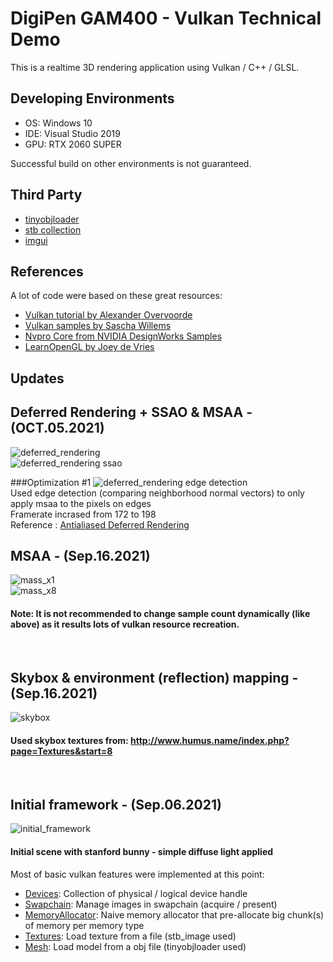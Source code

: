 # DigiPen GAM400 - Vulkan Technical Demo
This is a realtime 3D rendering application using Vulkan / C++ / GLSL.

## Developing Environments
* OS: Windows 10
* IDE: Visual Studio 2019
* GPU: RTX 2060 SUPER

Successful build on other environments is not guaranteed.

## Third Party
* [tinyobjloader](https://github.com/tinyobjloader/tinyobjloader)
* [stb collection](https://github.com/nothings/stb)
* [imgui](https://github.com/ocornut/imgui)

## References
A lot of code were based on these great resources:
* [Vulkan tutorial by Alexander Overvoorde](https://vulkan-tutorial.com/Introduction)
* [Vulkan samples by Sascha Willems](https://github.com/SaschaWillems/Vulkan)
* [Nvpro Core from NVIDIA DesignWorks Samples](https://github.com/nvpro-samples/nvpro_core)
* [LearnOpenGL by Joey de Vries](https://learnopengl.com)

## Updates
## Deferred Rendering + SSAO & MSAA - (OCT.05.2021)
![deferred_rendering](https://github.com/jooho556/TeamPositive/blob/master/vulkan/screenshots/deferred_rendering.png)<br>
![deferred_rendering ssao](https://github.com/jooho556/TeamPositive/blob/master/vulkan/screenshots/deferred_rendering.png)<br>

###Optimization #1
![deferred_rendering edge detection](https://github.com/jooho556/TeamPositive/blob/master/vulkan/screenshots/deferred_rendering.png)<br>
Used edge detection (comparing neighborhood normal vectors) to only apply msaa to the pixels on edges<br>
Framerate incrased from 172 to 198<br>
Reference : [Antialiased Deferred Rendering](https://docs.nvidia.com/gameworks/content/gameworkslibrary/graphicssamples/d3d_samples/antialiaseddeferredrendering.htm)
<br>

## MSAA - (Sep.16.2021)
![mass_x1](https://github.com/jooho556/TeamPositive/blob/master/vulkan/screenshots/msaa_x1.png)<br>
![mass_x8](https://github.com/jooho556/TeamPositive/blob/master/vulkan/screenshots/msaa_x8.png)<br>
#### Note: It is not recommended to change sample count dynamically (like above) as it results lots of vulkan resource recreation.
<br>

## Skybox & environment (reflection) mapping - (Sep.16.2021)
![skybox](https://github.com/jooho556/TeamPositive/blob/master/vulkan/screenshots/skybox.gif)<br>
#### Used skybox textures from: http://www.humus.name/index.php?page=Textures&start=8
<br>

## Initial framework - (Sep.06.2021)
![initial_framework](https://github.com/jooho556/TeamPositive/blob/master/vulkan/screenshots/initial_framework.png)<br>
#### Initial scene with stanford bunny - simple diffuse light applied <br>

Most of basic vulkan features were implemented at this point: <br>
* [Devices](https://github.com/jooho556/TeamPositive/blob/master/vulkan/core/vulkan_device.h): Collection of physical / logical device handle <br>
* [Swapchain](https://github.com/jooho556/TeamPositive/blob/master/vulkan/core/vulkan_swapchain.h): Manage images in swapchain (acquire / present) <br>
* [MemoryAllocator](https://github.com/jooho556/TeamPositive/blob/master/vulkan/core/vulkan_memory_allocator.h): Naive memory allocator that pre-allocate big chunk(s) of memory per memory type <br>
* [Textures](https://github.com/jooho556/TeamPositive/blob/master/vulkan/core/vulkan_texture.h): Load texture from a file (stb_image used) <br>
* [Mesh](https://github.com/jooho556/TeamPositive/blob/master/vulkan/core/vulkan_mesh.h): Load model from a obj file (tinyobjloader used) <br>
